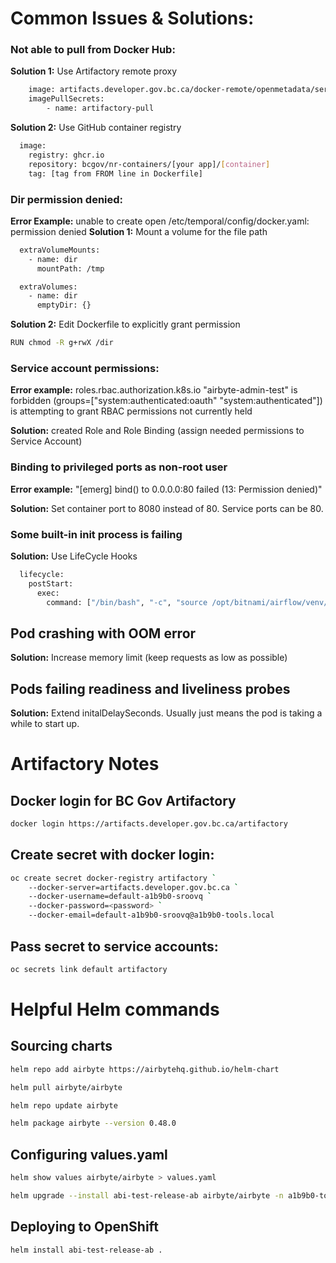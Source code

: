 # Common Issues & Solutions: 

### Not able to pull from Docker Hub:
**Solution 1:** Use Artifactory remote proxy
```sh 
    image: artifacts.developer.gov.bc.ca/docker-remote/openmetadata/server
    imagePullSecrets:
        - name: artifactory-pull
```    
**Solution 2:** Use GitHub container registry
```sh 
  image:
    registry: ghcr.io
    repository: bcgov/nr-containers/[your app]/[container]
    tag: [tag from FROM line in Dockerfile]
```

### Dir permission denied:
**Error Example:** unable to create open /etc/temporal/config/docker.yaml: permission denied 
**Solution 1:** Mount a volume for the file path
```sh 
  extraVolumeMounts:
    - name: dir
      mountPath: /tmp

  extraVolumes:
    - name: dir
      emptyDir: {}
```
**Solution 2:** Edit Dockerfile to explicitly grant permission
```sh 
RUN chmod -R g+rwX /dir
```

### Service account permissions:
**Error example:**
roles.rbac.authorization.k8s.io "airbyte-admin-test" is forbidden (groups=["system:authenticated:oauth" "system:authenticated"]) is attempting to grant RBAC permissions not currently held

**Solution:** created Role and Role Binding (assign needed permissions to Service Account)

### Binding to privileged ports as non-root user
**Error example:** "[emerg] bind() to 0.0.0.0:80 failed (13: Permission denied)"

**Solution:** Set container port to 8080 instead of 80. Service ports can be 80. 

### Some built-in init process is failing 
**Solution:** Use LifeCycle Hooks
```sh 
  lifecycle:
    postStart:
      exec:
        command: ["/bin/bash", "-c", "source /opt/bitnami/airflow/venv/bin/activate &&  pip install  --trusted-host artifacts.developer.gov.bc.ca --index-url=https://artifacts.developer.gov.bc.ca/artifactory/pypi-remote  apache-airflow-providers-airbyte"]  
```
     
## Pod crashing with OOM error
**Solution:** Increase memory limit (keep requests as low as possible)

## Pods failing readiness and liveliness probes
**Solution:** Extend initalDelaySeconds. Usually just means the pod is taking a while to start up. 

# Artifactory Notes

## Docker login for BC Gov Artifactory
```sh
docker login https://artifacts.developer.gov.bc.ca/artifactory
```

## Create secret with docker login:
```sh 
oc create secret docker-registry artifactory `
    --docker-server=artifacts.developer.gov.bc.ca `
    --docker-username=default-a1b9b0-sroovq `
    --docker-password=<password> `
    --docker-email=default-a1b9b0-sroovq@a1b9b0-tools.local
```

## Pass secret to service accounts:
```sh
oc secrets link default artifactory
```

# Helpful Helm commands

## Sourcing charts
```sh
helm repo add airbyte https://airbytehq.github.io/helm-chart
```
```sh
helm pull airbyte/airbyte 
```
```sh 
helm repo update airbyte
```
```sh
helm package airbyte --version 0.48.0 
```

## Configuring values.yaml
```sh
helm show values airbyte/airbyte > values.yaml
```

```sh
helm upgrade --install abi-test-release-ab airbyte/airbyte -n a1b9b0-tools -f values.yaml --debug      
```

## Deploying to OpenShift
```sh
helm install abi-test-release-ab .
```


